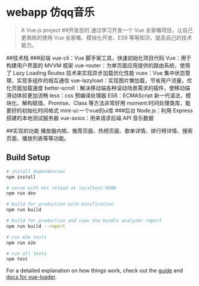 # webapp 仿qq音乐

> A Vue.js project
##开发目的
通过学习开发一个 Vue 全家桶项目，让自己更熟练的使用 Vue 全家桶、模块化开发、ES6 等等知识，提高自己的技术能力。

##技术栈
###前端
vue-cli：Vue 脚手架工具，快速初始化项目代码
Vue：用于构建用户界面的 MVVM 框架
vue-router：为单页面应用提供的路由系统，使用了 Lazy Loading Routes 技术来实现异步加载优化性能
vuex：Vue 集中状态管理，实现多组件的相互通信
vue-lazyload：实现图片懒加载，节省用户流量，优化页面加载速度
better-scroll：解决移动端各种滚动场景需求的插件，使移动端滑动体验更加流畅
less：css 预编译处理器
ES6：ECMAScript 新一代语法，模块化、解构赋值、Promise、Class 等方法非常好用
moment:时间处理类库，能更好的初始化时间格式
mint-ui:一个vue的ui库
###后台
Node.js：利用 Express 搭建的本地测试服务器
vue-axios：用来请求后端 API 音乐数据

##实现的功能
播放器内核、推荐页面、热榜页面、歌单详情、排行榜详情、搜索页面、播放列表等等功能。

## Build Setup

``` bash
# install dependencies
npm install

# serve with hot reload at localhost:8080
npm run dev

# build for production with minification
npm run build

# build for production and view the bundle analyzer report
npm run build --report

# run e2e tests
npm run e2e

# run all tests
npm test
```

For a detailed explanation on how things work, check out the [guide](http://vuejs-templates.github.io/webpack/) and [docs for vue-loader](http://vuejs.github.io/vue-loader).


